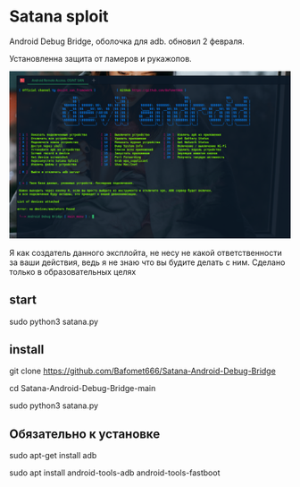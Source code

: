 # Satana sploit
  Android Debug Bridge, оболочка для adb.
  обновил 2 февраля.

Установленна защита от ламеров и рукажопов.
  
 ![alt tag](https://github.com/Bafomet666/screen/blob/main/adb%20fin.png)​

 Я как создатель данного эксплойта, не несу не какой ответственности за ваши действия, ведь я не знаю что вы будите делать с ним. Сделано только в образовательных целях
   
## start
 
 sudo python3 satana.py
 
## install
  
 git clone https://github.com/Bafomet666/Satana-Android-Debug-Bridge

 cd Satana-Android-Debug-Bridge-main

 sudo python3 satana.py

## Обязательно к установке

 sudo  apt-get install adb

 sudo apt install android-tools-adb android-tools-fastboot

